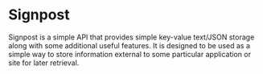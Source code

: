 # Signpost
Signpost is a simple API that provides simple key-value text/JSON storage along with some additional useful features. It is designed to be used as a simple way to store information external to some particular application or site for later retrieval.
